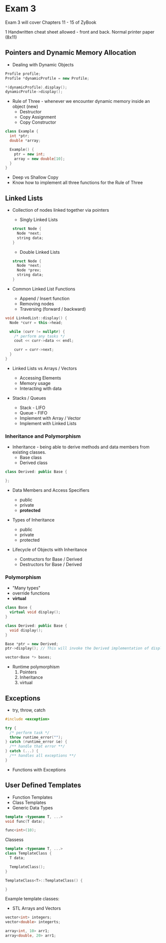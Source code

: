 # Exam 3

Exam 3 will cover Chapters 11 - 15 of ZyBook

1 Handwritten cheat sheet allowed - front and back. Normal printer paper (8x11)

## Pointers and Dynamic Memory Allocation

- Dealing with Dynamic Objects

```c++
Profile profile;
Profile *dynamicProfile = new Profile;

*(dynamicProfile).display();
dynamicProfile->display();
```

- Rule of Three - whenever we encounter dynamic memory inside an object (new)
  - Destructor
  - Copy Assignment
  - Copy Constructor

```c++
class Example {
  int *ptr;
  double *array;

  Example() {
    ptr = new int;
    array = new double[10];
  }
}
```

- Deep vs Shallow Copy
- Know how to implement all three functions for the Rule of Three

## Linked Lists

- Collection of nodes linked together via pointers

  - Singly Linked Lists

  ```c++
  struct Node {
    Node *next;
    string data;
  }
  ```

  - Double Linked Lists

  ```c++
  struct Node {
    Node *next;
    Node *prev;
    string data;
  }
  ```

- Common Linked List Functions
  - Append / Insert function
  - Removing nodes
  - Traversing (forward / backward)

```c++
void LinkedList::display() {
  Node *curr = this->head;

  while (curr != nullptr) {
    /* perform any tasks */
    cout << curr->data << endl;

    curr = curr->next;
  }
}
```

- Linked Lists vs Arrays / Vectors

  - Accessing Elements
  - Memory usage
  - Interacting with data

- Stacks / Queues
  - Stack - LIFO
  - Queue - FIFO
  - Implement with Array / Vector
  - Implement with Linked Lists

### Inheritance and Polymorphism

- Inheritance - being able to derive methods and data members from existing classes.
  - Base class
  - Derived class

```c++
class Derived: public Base {

};
```

- Data Members and Access Specifiers

  - public
  - private
  - **protected**

- Types of Inheritance

  - public
  - private
  - protected

- Lifecycle of Objects with Inheritance
  - Contructors for Base / Derived
  - Destructors for Base / Derived

### Polymorphism

- "Many types"
- override functions
- **virtual**

```c++
class Base {
  virtual void display();
}

class Derived: public Base {
  void display();
}

Base *ptr = new Derived;
ptr->display(); // This will invoke the Derived implementation of display

vector<Base *> bases;

```

- Runtime polymorphism
  1. Pointers
  2. Inheritance
  3. virtual

## Exceptions

- try, throw, catch

```c++
#include <exception>

try {
  /* perform task */
  throw runtime_error("");
} catch (runtime_error &e) {
  /** handle that error **/
} catch (...) {
  /** handles all exceptions **/
}
```

- Functions with Exceptions

## User Defined Templates

- Function Templates
- Class Templates
- Generic Data Types

```c++
template <typename T, ...>
void func(T data);

func<int>(10);
```

Classess

```c++
template <typename T, ...>
class TemplateClass {
  T data;

  TemplateClass();
}

TemplateClass<T>::TemplateClass() {

}
```

Example template classes:

- STL Arrays and Vectors

```c++
vector<int> integers;
vector<double> integerts;

array<int, 10> arr1;
array<double, 20> arr1;
```
